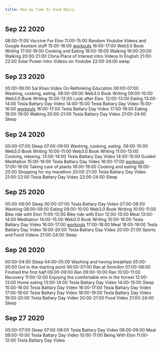 ```yaml
---
title: How my Time Is Used Daily
---
```




## Sep 22 2020
08:00-11:00 Vaccine For Elon
11:00-15:00 Random Youtube Videos and Google Assitant stuff
15:00-16:00 [workouts](workouts)
16:00-17:00 Web3.0 Book Writing
17:00-18:00 Cooking and Eating
18:00-19:00 Walking
19:00-20:00 Walking
20:00-21:00 China Place of Interest Intro Videos In English
21:00-22:00 Solar Power Intro Videos on Youtube
22:00-24:00 sleep

## Sep 23 2020
05:00-06:00 Sal Khan Video On Rethinking Education
06:00-07:00 Washing, cooking, eating.
08:00-09:00 Web3.0 Book Writing
09:00-10:00 Web3.0 Book Writing
10:00-12:00 Look after Elon.
12:00-13:00 Eating
13:00-14:00 Tesla Battary Day Video
14:00-15:00 Tesla Battary Day Video
15:00-16:00 [workouts](workouts)
16:00-17:00 Tesla Battary Day Video
17:00-18:00 Eating
18:00-19:00 Walking
20:00-21:00 Tesla Battary Day Video
21:00-24:00 Sleep

## Sep 24 2020
00:00-07:00 Sleep
07:00-09:00 Washing, cooking, eating.
09:00-10:00 Web3.0 Book Writing
10:00-11:00 Web3.0 Book Writing
11:00-13:00 Cooking, relaxing.
13:00-14:00 Tesla Battary Day Video
14:00-15:00 Guided Meditation
15:00-16:00 Tesla Battary Day Video
16:00-17:00 [workouts](workouts)
17:00-18:00 Taking care of plants
18:00-19:00 Cooking and eating
19:00-20:00 Shopping for my marathon
20:00-21:00 Tesla Battary Day Video
21:00-22:00 Tesla Battary Day Video
22:00-24:00 Sleep

## Sep 25 2020
00:00-06:00 Sleep
00:00-07:00 Tesla Battary Day Video
07:00-08:00 Washing
08:00-09:00 Eating
09:00-10:00 Web3.0 Book Writing
10:00-11:00 Bike ride with Elon
11:00-12:00 Bike ride with Elon
12:00-13:00 Meal
13:00-14:00 Meditation
14:00-15:00 Web3.0 Book Writing
15:00-16:00 Tesla Battary Day Video
16:00-17:00 [workouts](workouts)
17:00-18:00 Meal
18:00-19:00 Tesla Battary Day Video
19:00-20:00 Tesla Battary Day Video
20:00-21:00 Sports and Food Videos
21:00-24:00 Sleep

## Sep 26 2020
00:00-04:00 Sleep
04:00-05:00 Washing and having breakfast
05:00-00:00 Got to the starting point
06:00-07:00 Ran at 5min/km
07:00-08:00 Finshed the first half
08:00-09:00 Ran
09:00-10:00 Ran
10:00-11:00 Recovery
11:00-12:00 Enjoying the comfortable env in the forrest
12:00-13:00 Home eating
13:00-14:00 Tesla Battary Day Video
14:00-15:00 Sleep
15:00-16:00 Tesla Battary Day Video
16:00-17:00 Tesla Battary Day Video
17:00-18:00 Tesla Battary Day Video
18:00-19:00 Tesla Battary Day Video
19:00-20:00 Tesla Battary Day Video
20:00-21:00 Food Video
21:00-24:00 Sleep

## Sep 27 2020
00:00-07:00 Sleep
07:00-08:00 Tesla Battary Day Video
08:00-09:00 Meal
09:00-10:00 Tesla Battary Day Video
10:00-11:00 Being With Elon
11:00-12:00 Tesla Battary Day Video
